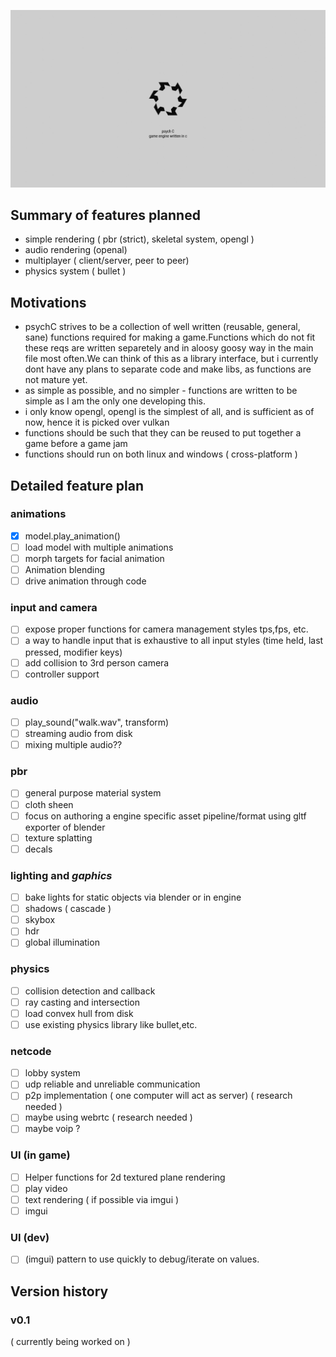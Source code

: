 ![banner.png]( banner.png )

## Summary of features planned

* simple rendering ( pbr (strict), skeletal system, opengl )
* audio rendering (openal)
* multiplayer ( client/server, peer to peer)
* physics system ( bullet )

## Motivations
- psychC strives to be a collection of well written (reusable, general, sane) functions required for making a game.Functions which do not fit these reqs are written separetely and in aloosy goosy way in the main file most often.We can think of this as a library interface, but i currently dont have any plans to separate code and make libs, as functions are not mature yet.
- as simple as possible, and no simpler - functions are written to be simple as I am the only one developing this.
- i only know opengl, opengl is the simplest of all, and is sufficient as of now, hence it is picked over vulkan
- functions should be such that they can be reused to put together a game before a game jam
- functions should run on both linux and windows ( cross-platform )

## Detailed feature plan

### animations
- [x] model.play_animation()
- [ ] load model with multiple animations
- [ ] morph targets for facial animation
- [ ] Animation blending
- [ ] drive animation through code
  
### input and camera
- [ ] expose proper functions for camera management styles tps,fps, etc.
- [ ] a way to handle input that is exhaustive to all input styles (time held, last pressed, modifier keys)
- [ ] add collision to 3rd person camera
- [ ] controller support

### audio
- [ ] play_sound("walk.wav", transform)
- [ ] streaming audio from disk
- [ ] mixing multiple audio??

### pbr
- [ ] general purpose material system
- [ ] cloth sheen
- [ ] focus on authoring a engine specific asset pipeline/format using gltf exporter of blender
- [ ] texture splatting
- [ ] decals

### lighting and _**gaphics**_
- [ ] bake lights for static objects via blender or in engine
- [ ] shadows ( cascade )
- [ ] skybox
- [ ] hdr
- [ ] global illumination

### physics
- [ ] collision detection and callback
- [ ] ray casting and intersection
- [ ] load convex hull from disk
- [ ] use existing physics library like bullet,etc.

### netcode
- [ ] lobby system
- [ ] udp reliable and unreliable communication
- [ ] p2p implementation ( one computer will act as server) ( research needed )
- [ ] maybe using webrtc ( research needed )
- [ ] maybe voip ?

### UI (in game)
- [ ] Helper functions for 2d textured plane rendering
- [ ] play video
- [ ] text rendering ( if possible via imgui )
- [ ] imgui

### UI (dev)
- [ ] (imgui) pattern to use quickly to debug/iterate on values.

## Version history
### v0.1
( currently being worked on )


